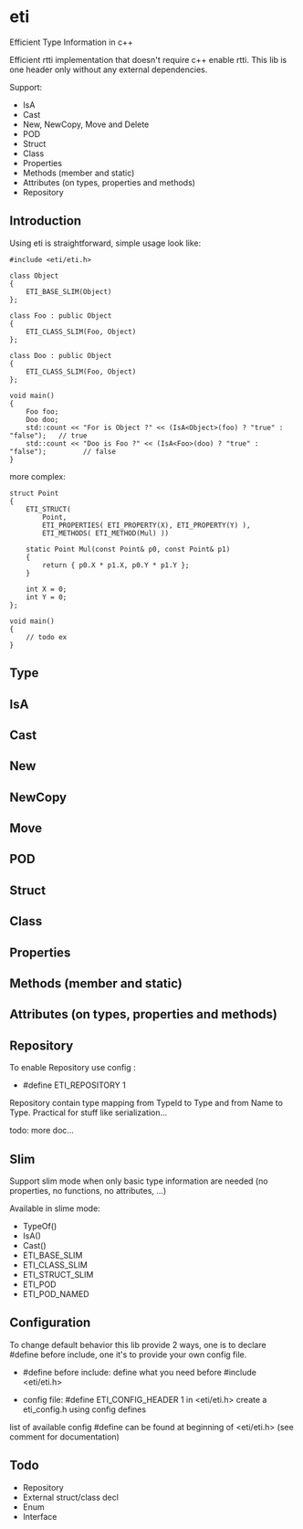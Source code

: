 # eti
Efficient Type Information in c++ 

Efficient rtti implementation that doesn't require c++ enable rtti. This lib is one header only without any external dependencies.

Support:
* IsA
* Cast
* New, NewCopy, Move and Delete
* POD
* Struct
* Class
* Properties
* Methods (member and static)
* Attributes (on types, properties and methods)
* Repository

## Introduction

Using eti is straightforward, simple usage look like:
```
#include <eti/eti.h>

class Object
{
    ETI_BASE_SLIM(Object)
};

class Foo : public Object
{
    ETI_CLASS_SLIM(Foo, Object)
};

class Doo : public Object
{
    ETI_CLASS_SLIM(Foo, Object)
};

void main()
{
    Foo foo;
    Doo doo;
    std::count << "For is Object ?" << (IsA<Object>(foo) ? "true" : "false");   // true
    std::count << "Doo is Foo ?" << (IsA<Foo>(doo) ? "true" : "false");         // false
}
```

more complex:

```
struct Point
{
    ETI_STRUCT(
        Point, 
        ETI_PROPERTIES( ETI_PROPERTY(X), ETI_PROPERTY(Y) ), 
        ETI_METHODS( ETI_METHOD(Mul) ))

    static Point Mul(const Point& p0, const Point& p1)
    {
        return { p0.X * p1.X, p0.Y * p1.Y };
    }

    int X = 0;
    int Y = 0;
};

void main()
{
    // todo ex
}
```

## Type
## IsA
## Cast
## New
## NewCopy
## Move
## POD
## Struct
## Class
## Properties
## Methods (member and static)
## Attributes (on types, properties and methods)
## Repository

To enable Repository use config : 
* #define ETI_REPOSITORY 1

Repository contain type mapping from TypeId to Type and from Name to Type. Practical for stuff like serialization...

todo: more doc...

## Slim

Support slim mode when only basic type information are needed (no properties, no functions, no attributes, ...)

Available in slime mode: 
* TypeOf<T>()
* IsA<T>()
* Cast<T>()
* ETI_BASE_SLIM
* ETI_CLASS_SLIM
* ETI_STRUCT_SLIM
* ETI_POD
* ETI_POD_NAMED

## Configuration

To change default behavior this lib provide 2 ways, one is to declare #define before include, one it's to provide your own config file.

* #define before include:
define what you need before #include <eti/eti.h>

* config file:
#define ETI_CONFIG_HEADER 1 in <eti/eti.h>
create a eti_config.h using config defines

list of available config #define can be found  at beginning of <eti/eti.h> (see comment for documentation)

## Todo

* Repository
* External struct/class decl
* Enum
* Interface
